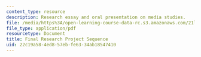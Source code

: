 ```yaml
---
content_type: resource
description: Research essay and oral presentation on media studies.
file: /media/https%3A/open-learning-course-data-rc.s3.amazonaws.com/21l-015-introduction-to-media-studies-fall-2003/22c19a584ed857ebfe6334ab18547410_final_project.pdf
file_type: application/pdf
resourcetype: Document
title: Final Research Project Sequence
uid: 22c19a58-4ed8-57eb-fe63-34ab18547410
---
```

